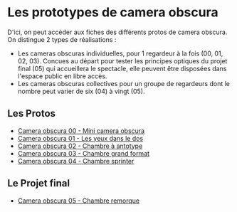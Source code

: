 Les prototypes de camera obscura
================================

D'ici, on peut accéder aux fiches des différents protos de camera obscura. On distingue 2 types de réalisations :
- Les cameras obscuras individuelles, pour 1 regardeur à la fois (00, 01, 02, 03). Concues au départ pour tester les principes optiques du projet final (05) qui accueillera le spectacle, elle peuvent être disposées dans l'espace public en libre accès.
- Les cameras obscuras collectives pour un groupe de regardeurs dont le nombre peut varier de six (04) à vingt (05).

Les Protos
----------

- [Camera obscura 00 - Mini camera obscura](camera00.md)
- [Camera obscura 01 - Les yeux dans le dos](camera01.md)
- [Camera obscura 02 - Chambre à antotype](camera02.md)
- [Camera obscura 03 - Chambre grand format](camera03.md)
- [Camera obscura 04 - Chambre sprinter](camera04.md)

Le Projet final
---------------

- [Camera obscura 05 - Chambre remorque](camera05.md)

